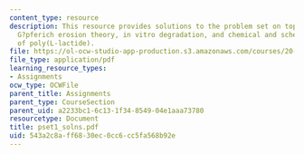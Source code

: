 ```yaml
---
content_type: resource
description: This resource provides solutions to the problem set on topics such as
  G?pferich erosion theory, in vitro degradation, and chemical and schematic structures
  of poly(L-lactide).
file: https://ol-ocw-studio-app-production.s3.amazonaws.com/courses/20-462j-molecular-principles-of-biomaterials-spring-2006/543a2c8aff6830ec0cc6cc5fa568b92e_pset1_solns.pdf
file_type: application/pdf
learning_resource_types:
- Assignments
ocw_type: OCWFile
parent_title: Assignments
parent_type: CourseSection
parent_uid: a2233bc1-6c13-1f34-8549-04e1aaa73780
resourcetype: Document
title: pset1_solns.pdf
uid: 543a2c8a-ff68-30ec-0cc6-cc5fa568b92e
---
```

